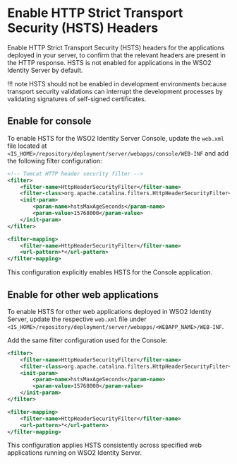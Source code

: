 # Enable HTTP Strict Transport Security (HSTS) Headers

Enable HTTP Strict Transport Security (HSTS) headers for the applications deployed in your server, to confirm that the relevant headers are present in the HTTP response. HSTS is not enabled for applications in the WSO2 Identity Server by default.

!!! note
    HSTS should not be enabled in development environments because transport security validations can interrupt the development processes by validating signatures of self-signed certificates.

## Enable for console

To enable HSTS for the WSO2 Identity Server Console, update the `web.xml` file located at
`<IS_HOME>/repository/deployment/server/webapps/console/WEB-INF` and add the following filter configuration:

```xml
<!-- Tomcat HTTP header security filter -->
<filter>
    <filter-name>HttpHeaderSecurityFilter</filter-name>
    <filter-class>org.apache.catalina.filters.HttpHeaderSecurityFilter</filter-class>
    <init-param>
        <param-name>hstsMaxAgeSeconds</param-name>
        <param-value>15768000</param-value>
    </init-param>
</filter>

<filter-mapping>
    <filter-name>HttpHeaderSecurityFilter</filter-name>
    <url-pattern>*</url-pattern>
</filter-mapping>
```

This configuration explicitly enables HSTS for the Console application.

## Enable for other web applications

To enable HSTS for other web applications deployed in WSO2 Identity Server, update the respective `web.xml` file under
`<IS_HOME>/repository/deployment/server/webapps/<WEBAPP_NAME>/WEB-INF`.

Add the same filter configuration used for the Console:

```xml
<filter>
    <filter-name>HttpHeaderSecurityFilter</filter-name>        
    <filter-class>org.apache.catalina.filters.HttpHeaderSecurityFilter</filter-class>
    <init-param>
        <param-name>hstsMaxAgeSeconds</param-name>
        <param-value>15768000</param-value>
    </init-param>
</filter>

<filter-mapping>     
    <filter-name>HttpHeaderSecurityFilter</filter-name>     
    <url-pattern>*</url-pattern>
</filter-mapping>
```

This configuration applies HSTS consistently across specified web applications running on WSO2 Identity Server.

<!--## Enable for Jaggery applications

For Jaggery applications, the `HttpHeaderSecurityFilter` element should be configured in the `<IS_HOME>/repository/deployment/server/jaggeryapps/jaggery.conf` file. This filter configuration is applicable to the /dashboard jaggery applications in this location.

To enable HSTS for a Jaggery application, change the default filter configuration as shown below.

Given below is the default filter configuration.

```
"params" : [{"name" : "hstsEnabled", "value" : "false"}]
```

This is the filter configuration after enabling HSTS.

```
"params" : [{"name" : "hstsMaxAgeSeconds", "value" : "15768000"}]
```

!!! note
    Returning HTTP security headers could also be achieved by configuring the headers from the `Proxy/LB` configuration.

-->
